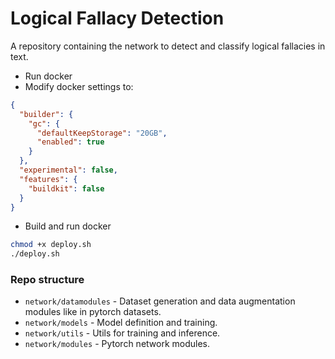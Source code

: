 # Logical Fallacy Detection
A repository containing the network to detect and classify logical fallacies in text.


* Run docker 
* Modify docker settings to: 
```json 
{
  "builder": {
    "gc": {
      "defaultKeepStorage": "20GB",
      "enabled": true
    }
  },
  "experimental": false,
  "features": {
    "buildkit": false
  }
}
```

* Build and run docker
```bash
chmod +x deploy.sh
./deploy.sh
```


### Repo structure
* `network/datamodules` - Dataset generation and data augmentation modules like in pytorch datasets.
* `network/models` - Model definition and training.
* `network/utils` - Utils for training and inference.
* `network/modules` - Pytorch network modules.